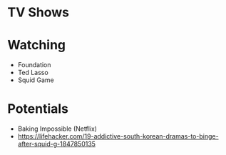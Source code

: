 # TV Shows

# Watching
* Foundation
* Ted Lasso
* Squid Game

# Potentials
* Baking Impossible (Netflix)
* https://lifehacker.com/19-addictive-south-korean-dramas-to-binge-after-squid-g-1847850135
